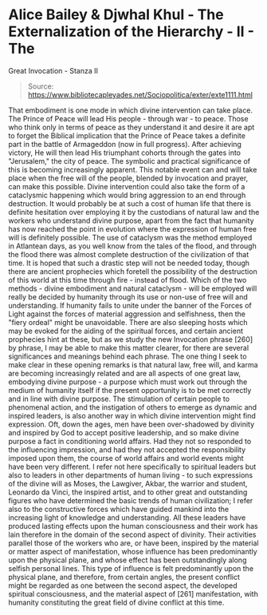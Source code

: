 # Alice Bailey & Djwhal Khul - The Externalization of the Hierarchy - II - The
Great Invocation - Stanza II

> Source: https://www.bibliotecapleyades.net/Sociopolitica/exter/exte1111.html

That embodiment is one mode in which divine intervention can take place. The Prince of Peace will lead His people - through war - to peace. Those who think only in terms of peace as they understand it and desire it are apt to forget the Biblical implication that the Prince of Peace takes a definite part in the battle of Armageddon (now in full progress). After achieving victory, He will then lead His triumphant cohorts through the gates into "Jerusalem," the city of peace. The symbolic and practical significance of this is becoming increasingly apparent. This notable event can and will take place when the free will of the people, blended by invocation and prayer, can make this possible.
Divine intervention could also take the form of a cataclysmic happening which would bring aggression to an end through destruction. It would probably be at such a cost of human life that there is definite hesitation over employing it by the custodians of natural law and the workers who understand divine purpose, apart from the fact that humanity has now reached the point in evolution where the expression of human free will is definitely possible. The use of cataclysm was the method employed in Atlantean days, as you well know from the tales of the flood, and through the flood there was almost complete destruction of the civilization of that time. It is hoped that such a drastic step will not be needed today, though there are ancient prophecies which foretell the possibility of the destruction of this world at this time through fire - instead of flood. Which of the two methods - divine embodiment and natural cataclysm - will be employed will really be decided by humanity through its use or non-use of free will and understanding. If humanity fails to unite under the banner of the Forces of Light against the forces of material aggression and selfishness, then the "fiery ordeal" might be unavoidable.
There are also sleeping hosts which may be evoked for the aiding of the spiritual forces, and certain ancient prophecies hint at these, but as we study the new Invocation phrase [260] by phrase, I may be able to make this matter clearer, for there are several significances and meanings behind each phrase. The one thing I seek to make clear in these opening remarks is that natural law, free will, and karma are becoming increasingly related and are all aspects of one great law, embodying divine purpose - a purpose which must work out through the medium of humanity itself if the present opportunity is to be met correctly and in line with divine purpose.
The stimulation of certain people to phenomenal action, and the instigation of others to emerge as dynamic and inspired leaders, is also another way in which divine intervention might find expression. Oft, down the ages, men have been over-shadowed by divinity and inspired by God to accept positive leadership, and so make divine purpose a fact in conditioning world affairs. Had they not so responded to the influencing impression, and had they not accepted the responsibility imposed upon them, the course of world affairs and world events might have been very different. I refer not here specifically to spiritual leaders but also to leaders in other departments of human living - to such expressions of the divine will as Moses, the Lawgiver, Akbar, the warrior and student, Leonardo da Vinci, the inspired artist, and to other great and outstanding figures who have determined the basic trends of human civilization; I refer also to the constructive forces which have guided mankind into the increasing light of knowledge and understanding. All these leaders have produced lasting effects upon the human consciousness and their work has lain therefore in the domain of the second aspect of divinity. Their activities parallel those of the workers who are, or have been, inspired by the material or matter aspect of manifestation, whose influence has been predominantly upon the physical plane, and whose effect has been outstandingly along selfish personal lines. This type of influence is felt predominantly upon the physical plane, and therefore, from certain angles, the present conflict might be regarded as one between the second aspect, the developed spiritual consciousness, and the material aspect of [261] manifestation, with humanity constituting the great field of divine conflict at this time.
